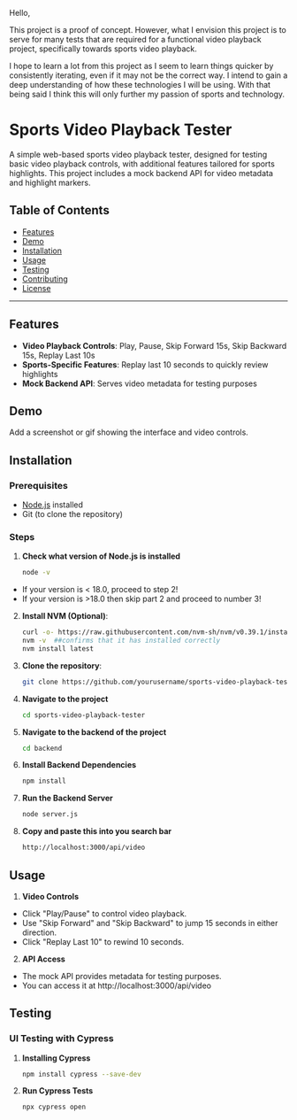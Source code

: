 Hello, 

This project is a proof of concept. However, what I envision this project is to serve for many tests that are required for a functional video playback project, specifically towards sports video playback. 

I hope to learn a lot from this project as I seem to learn things quicker by consistently iterating, even if it may not be the correct way. I intend to gain a deep understanding of how these technologies I will be using. With that being said I think this will only further my passion of sports and technology.

# Sports Video Playback Tester

A simple web-based sports video playback tester, designed for testing basic video playback controls, with additional features tailored for sports highlights. This project includes a mock backend API for video metadata and highlight markers.

## Table of Contents
- [Features](#features)
- [Demo](#demo)
- [Installation](#installation)
- [Usage](#usage)
- [Testing](#testing)
- [Contributing](#contributing)
- [License](#license)

---

## Features
- **Video Playback Controls**: Play, Pause, Skip Forward 15s, Skip Backward 15s, Replay Last 10s
- **Sports-Specific Features**: Replay last 10 seconds to quickly review highlights
- **Mock Backend API**: Serves video metadata for testing purposes

## Demo
Add a screenshot or gif showing the interface and video controls.

## Installation

### Prerequisites
- [Node.js](https://nodejs.org/) installed
- Git (to clone the repository)

### Steps
1. **Check what version of Node.js is installed**
   ```bash
   node -v

- If your version is < 18.0, proceed to step 2! 
- If your version is >18.0 then skip part 2 and proceed to number 3!

2. **Install NVM (Optional)**:
   ```bash
   curl -o- https://raw.githubusercontent.com/nvm-sh/nvm/v0.39.1/install.sh | bash
   nvm -v  ##confirms that it has installed correctly
   nvm install latest

3. **Clone the repository**:
   ```bash
   git clone https://github.com/yourusername/sports-video-playback-tester.git

4. **Navigate to the project**   
   ```bash
   cd sports-video-playback-tester

5. **Navigate to the backend of the project**
   ```bash
   cd backend

6. **Install Backend Dependencies**
   ```bash
   npm install

7. **Run the Backend Server**
   ```bash
   node server.js

8. **Copy and paste this into you search bar**
   ```bash
   http://localhost:3000/api/video

## Usage

1. **Video Controls**

- Click "Play/Pause" to control video playback.
- Use "Skip Forward" and "Skip Backward" to jump 15 seconds in either direction.
- Click "Replay Last 10" to rewind 10 seconds.

2. **API Access**

- The mock API provides metadata for testing purposes. 
- You can access it at http://localhost:3000/api/video

## Testing

### UI Testing with Cypress

1. **Installing Cypress**
   ```bash
   npm install cypress --save-dev

2. **Run Cypress Tests**
   ```bash
   npx cypress open
